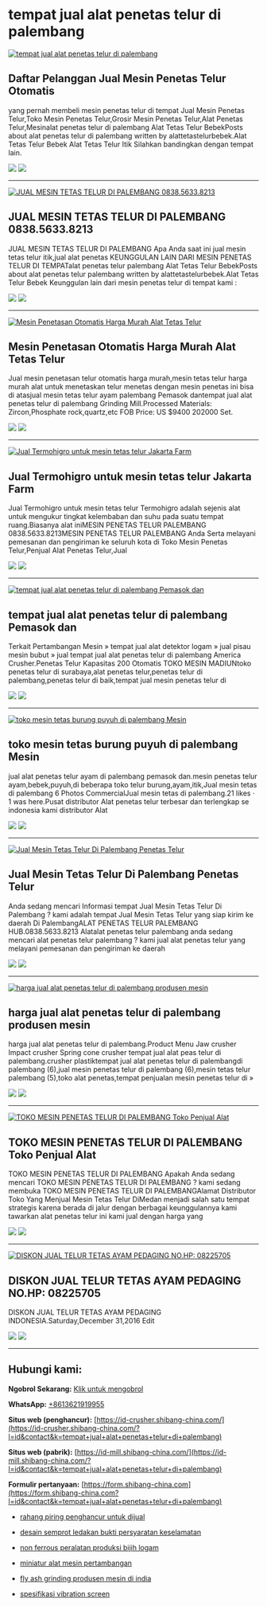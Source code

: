 # tempat jual alat penetas telur di palembang

<a href="https://swt.shibang-china.com/?l=id&img&k=tempat+jual+alat+penetas+telur+di+palembang" target="_blank">![tempat jual alat penetas telur di palembang](http://static.shibang-china.com/all-800x300/561.jpg)</a>

## Daftar Pelanggan Jual Mesin Penetas Telur Otomatis
yang pernah membeli mesin penetas telur di tempat Jual Mesin Penetas Telur,Toko Mesin Penetas Telur,Grosir Mesin Penetas Telur,Alat Penetas Telur,Mesinalat penetas telur di palembang Alat Tetas Telur BebekPosts about alat penetas telur di palembang written by alattetastelurbebek.Alat Tetas Telur Bebek Alat Tetas Telur Itik Silahkan bandingkan dengan tempat lain.


<a href="https://whatsapp.shibangsoft.com/WhatsApp.php" target="_blank" title="WhatsApp">![](http://static.shibang-china.com/icon/whatsapp.png)</a> <a href="https://swt.shibang-china.com/?l=id&icon&k=tempat+jual+alat+penetas+telur+di+palembang" target="_blank">![](http://static.shibang-china.com/icon/chat-id.png)</a>

---

<a href="https://swt.shibang-china.com/?l=id&img&k=tempat+jual+alat+penetas+telur+di+palembang" target="_blank">![JUAL MESIN TETAS TELUR DI PALEMBANG 0838.5633.8213](http://static.shibang-china.com/all-800x300/1481.jpg)</a>

## JUAL MESIN TETAS TELUR DI PALEMBANG 0838.5633.8213
JUAL MESIN TETAS TELUR DI PALEMBANG Apa Anda saat ini jual mesin tetas telur itik,jual alat penetas KEUNGGULAN LAIN DARI MESIN PENETAS TELUR DI TEMPATalat penetas telur palembang Alat Tetas Telur BebekPosts about alat penetas telur palembang written by alattetastelurbebek.Alat Tetas Telur Bebek Keunggulan lain dari mesin penetas telur di tempat kami :


<a href="https://whatsapp.shibangsoft.com/WhatsApp.php" target="_blank" title="WhatsApp">![](http://static.shibang-china.com/icon/whatsapp.png)</a> <a href="https://swt.shibang-china.com/?l=id&icon&k=tempat+jual+alat+penetas+telur+di+palembang" target="_blank">![](http://static.shibang-china.com/icon/chat-id.png)</a>

---

<a href="https://swt.shibang-china.com/?l=id&img&k=tempat+jual+alat+penetas+telur+di+palembang" target="_blank">![Mesin Penetasan Otomatis Harga Murah Alat Tetas Telur](http://static.shibang-china.com/all-800x300/728.jpg)</a>

## Mesin Penetasan Otomatis Harga Murah Alat Tetas Telur
Jual mesin penetasan telur otomatis harga murah,mesin tetas telur harga murah alat untuk menetaskan telur menetas dengan mesin penetas ini bisa di atasjual mesin tetas telur ayam palembang Pemasok dantempat jual alat penetas telur di palembang Grinding Mill.Processed Materials: Zircon,Phosphate rock,quartz,etc FOB Price: US $9400 202000 Set.


<a href="https://whatsapp.shibangsoft.com/WhatsApp.php" target="_blank" title="WhatsApp">![](http://static.shibang-china.com/icon/whatsapp.png)</a> <a href="https://swt.shibang-china.com/?l=id&icon&k=tempat+jual+alat+penetas+telur+di+palembang" target="_blank">![](http://static.shibang-china.com/icon/chat-id.png)</a>

---

<a href="https://swt.shibang-china.com/?l=id&img&k=tempat+jual+alat+penetas+telur+di+palembang" target="_blank">![Jual Termohigro untuk mesin tetas telur Jakarta Farm](http://static.shibang-china.com/all-800x300/861.jpg)</a>

## Jual Termohigro untuk mesin tetas telur Jakarta Farm
Jual Termohigro untuk mesin tetas telur Termohigro adalah sejenis alat untuk mengukur tingkat kelembaban dan suhu pada suatu tempat ruang.Biasanya alat iniMESIN PENETAS TELUR PALEMBANG 0838.5633.8213MESIN PENETAS TELUR PALEMBANG Anda Serta melayani pemesanan dan pengiriman ke seluruh kota di Toko Mesin Penetas Telur,Penjual Alat Penetas Telur,Jual


<a href="https://whatsapp.shibangsoft.com/WhatsApp.php" target="_blank" title="WhatsApp">![](http://static.shibang-china.com/icon/whatsapp.png)</a> <a href="https://swt.shibang-china.com/?l=id&icon&k=tempat+jual+alat+penetas+telur+di+palembang" target="_blank">![](http://static.shibang-china.com/icon/chat-id.png)</a>

---

<a href="https://swt.shibang-china.com/?l=id&img&k=tempat+jual+alat+penetas+telur+di+palembang" target="_blank">![tempat jual alat penetas telur di palembang Pemasok dan](http://static.shibang-china.com/all-800x300/234.jpg)</a>

## tempat jual alat penetas telur di palembang Pemasok dan
Terkait Pertambangan Mesin » tempat jual alat detektor logam » jual pisau mesin bubut » jual tempat jual alat penetas telur di palembang America Crusher.Penetas Telur Kapasitas 200 Otomatis TOKO MESIN MADIUNtoko penetas telur di surabaya,alat penetas telur,penetas telur di palembang,penetas telur di baik,tempat jual mesin penetas telur di


<a href="https://whatsapp.shibangsoft.com/WhatsApp.php" target="_blank" title="WhatsApp">![](http://static.shibang-china.com/icon/whatsapp.png)</a> <a href="https://swt.shibang-china.com/?l=id&icon&k=tempat+jual+alat+penetas+telur+di+palembang" target="_blank">![](http://static.shibang-china.com/icon/chat-id.png)</a>

---

<a href="https://swt.shibang-china.com/?l=id&img&k=tempat+jual+alat+penetas+telur+di+palembang" target="_blank">![toko mesin tetas burung puyuh di palembang Mesin](http://static.shibang-china.com/all-800x300/827.jpg)</a>

## toko mesin tetas burung puyuh di palembang Mesin
jual alat penetas telur ayam di palembang pemasok dan.mesin penetas telur ayam,bebek,puyuh,di beberapa toko telur burung,ayam,itik,Jual mesin tetas di palembang 6 Photos CommercialJual mesin tetas di palembang.21 likes · 1 was here.Pusat distributor Alat penetas telur terbesar dan terlengkap se indonesia kami distributor Alat


<a href="https://whatsapp.shibangsoft.com/WhatsApp.php" target="_blank" title="WhatsApp">![](http://static.shibang-china.com/icon/whatsapp.png)</a> <a href="https://swt.shibang-china.com/?l=id&icon&k=tempat+jual+alat+penetas+telur+di+palembang" target="_blank">![](http://static.shibang-china.com/icon/chat-id.png)</a>

---

<a href="https://swt.shibang-china.com/?l=id&img&k=tempat+jual+alat+penetas+telur+di+palembang" target="_blank">![Jual Mesin Tetas Telur Di Palembang Penetas Telur](http://static.shibang-china.com/all-800x300/1027.jpg)</a>

## Jual Mesin Tetas Telur Di Palembang Penetas Telur
Anda sedang mencari Informasi tempat Jual Mesin Tetas Telur Di Palembang ? kami adalah tempat Jual Mesin Tetas Telur yang siap kirim ke daerah Di PalembangALAT PENETAS TELUR PALEMBANG HUB.0838.5633.8213 Alatalat penetas telur palembang anda sedang mencari alat penetas telur palembang ? kami jual alat penetas telur yang melayani pemesanan dan pengiriman ke daerah


<a href="https://whatsapp.shibangsoft.com/WhatsApp.php" target="_blank" title="WhatsApp">![](http://static.shibang-china.com/icon/whatsapp.png)</a> <a href="https://swt.shibang-china.com/?l=id&icon&k=tempat+jual+alat+penetas+telur+di+palembang" target="_blank">![](http://static.shibang-china.com/icon/chat-id.png)</a>

---

<a href="https://swt.shibang-china.com/?l=id&img&k=tempat+jual+alat+penetas+telur+di+palembang" target="_blank">![harga jual alat penetas telur di palembang produsen mesin](http://static.shibang-china.com/all-800x300/360.jpg)</a>

## harga jual alat penetas telur di palembang produsen mesin
harga jual alat penetas telur di palembang.Product Menu Jaw crusher Impact crusher Spring cone crusher tempat jual alat peas telur di palembang.crusher plastiktempat jual alat penetas telur di palembangdi palembang (6),jual mesin penetas telur di palembang (6),mesin tetas telur palembang (5),toko alat penetas,tempat penjualan mesin penetas telur di »


<a href="https://whatsapp.shibangsoft.com/WhatsApp.php" target="_blank" title="WhatsApp">![](http://static.shibang-china.com/icon/whatsapp.png)</a> <a href="https://swt.shibang-china.com/?l=id&icon&k=tempat+jual+alat+penetas+telur+di+palembang" target="_blank">![](http://static.shibang-china.com/icon/chat-id.png)</a>

---

<a href="https://swt.shibang-china.com/?l=id&img&k=tempat+jual+alat+penetas+telur+di+palembang" target="_blank">![TOKO MESIN PENETAS TELUR DI PALEMBANG Toko Penjual Alat](http://static.shibang-china.com/all-800x300/1462.jpg)</a>

## TOKO MESIN PENETAS TELUR DI PALEMBANG Toko Penjual Alat
TOKO MESIN PENETAS TELUR DI PALEMBANG Apakah Anda sedang mencari TOKO MESIN PENETAS TELUR DI PALEMBANG ? kami sedang membuka TOKO MESIN PENETAS TELUR DI PALEMBANGAlamat Distributor Toko Yang Menjual Mesin Tetas Telur DiMedan menjadi salah satu tempat strategis karena berada di jalur dengan berbagai keunggulannya kami tawarkan alat penetas telur ini kami jual dengan harga yang


<a href="https://whatsapp.shibangsoft.com/WhatsApp.php" target="_blank" title="WhatsApp">![](http://static.shibang-china.com/icon/whatsapp.png)</a> <a href="https://swt.shibang-china.com/?l=id&icon&k=tempat+jual+alat+penetas+telur+di+palembang" target="_blank">![](http://static.shibang-china.com/icon/chat-id.png)</a>

---

<a href="https://swt.shibang-china.com/?l=id&img&k=tempat+jual+alat+penetas+telur+di+palembang" target="_blank">![DISKON JUAL TELUR TETAS AYAM PEDAGING NO.HP: 08225705](http://static.shibang-china.com/all-800x300/1321.jpg)</a>

## DISKON JUAL TELUR TETAS AYAM PEDAGING NO.HP: 08225705
DISKON JUAL TELUR TETAS AYAM PEDAGING INDONESIA.Saturday,December 31,2016 Edit

<a href="https://whatsapp.shibangsoft.com/WhatsApp.php" target="_blank" title="WhatsApp">![](http://static.shibang-china.com/icon/whatsapp.png)</a> <a href="https://swt.shibang-china.com/?l=id&icon&k=tempat+jual+alat+penetas+telur+di+palembang" target="_blank">![](http://static.shibang-china.com/icon/chat-id.png)</a>

---
## Hubungi kami:

**Ngobrol Sekarang:** [Klik untuk mengobrol](https://swt.shibang-china.com?l=id&contact&k=tempat+jual+alat+penetas+telur+di+palembang)

**WhatsApp:**  [+8613621919955](https://whatsapp.shibangsoft.com/WhatsApp.php)

**Situs web (penghancur):** [https://id-crusher.shibang-china.com/](https://id-crusher.shibang-china.com/?l=id&contact&k=tempat+jual+alat+penetas+telur+di+palembang)

**Situs web (pabrik):** [https://id-mill.shibang-china.com/](https://id-mill.shibang-china.com/?l=id&contact&k=tempat+jual+alat+penetas+telur+di+palembang)

**Formulir pertanyaan:** [https://form.shibang-china.com](https://form.shibang-china.com?l=id&contact&k=tempat+jual+alat+penetas+telur+di+palembang)

* [rahang piring penghancur untuk dijual](../33/rahang%20piring%20penghancur%20untuk%20dijual.md)

* [desain semprot ledakan bukti persyaratan keselamatan](../39/desain%20semprot%20ledakan%20bukti%20persyaratan%20keselamatan.md)

* [non ferrous peralatan produksi bijih logam](../34/non%20ferrous%20peralatan%20produksi%20bijih%20logam.md)

* [miniatur alat mesin pertambangan](../38/miniatur%20alat%20mesin%20pertambangan.md)

* [fly ash grinding produsen mesin di india](../34/fly%20ash%20grinding%20produsen%20mesin%20di%20india.md)

* [spesifikasi vibration screen](../40/spesifikasi%20vibration%20screen.md)